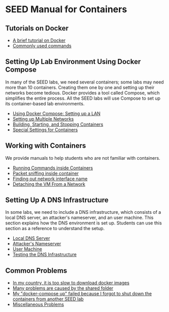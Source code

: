 # SEED Manual for Containers

## Tutorials on Docker
- [A brief tutorial on Docker](./docker.md)
- [Commonly used commands](./docker-commands.md)


## Setting Up Lab Environment Using Docker Compose

In many of the SEED labs, we need several containers;
some labs may need more than 10 containers.
Creating them one by one and setting up their networks become tedious.
Docker provides a tool called Compose, which
simplifies the entire process. All the SEED labs will use
Compose to set up its container-based lab environments.

- [Using Docker Compose: Setting up a LAN](./compose-onelan.md)
- [Setting up Multiple Networks](./compose-twolans.md)
- [Building, Starting, and Stopping Containers](./compose-commands.md)
- [Special Settings for Containers](./container-settings.md)


## Working with Containers

We provide manuals to help students who are not familiar with containers.

- [Running Commands inside Containers](./container-execute.md)
- [Packet sniffing inside container](./container-sniffing.md)
- [Finding out network interface name](./container-interface.md)
- [Detaching the VM From a Network](./detaching.md)

## Setting Up A DNS Infrastructure

In some labs, we need to include a DNS infrastructure,
which consists of a local DNS server,
an attacker's nameserver, and an user machine.
This section explains how the DNS environment is set up.
Students can use this section as a reference to understand the setup.

- [Local DNS Server](./dns_local_dns_server.md)
- [Attacker's Nameserver](./dns_attacker_ns.md)
- [User Machine](./dns_user_machine.md)
- [Testing the DNS Infrastructure](./dns_testing.md)


## Common Problems

- [In my country, it is too slow to download docker images](./Problems/docker_hub_issues.md)
- [Many problems are caused by the shared folder](./Problems/shared_folder.md)
- [My "docker-compose up" failed because I forgot to shut down the containers from another SEED lab](./forget_turn_off.md)
- [Miscellaneous Problems](./Problems/misc_problems.md)
